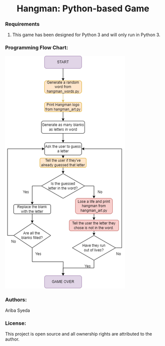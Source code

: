 <div align="center"> <h1 align="center"> Hangman: Python-based Game </h1> </div>

### Requirements
1.	This game has been designed for Python 3 and will only run in Python 3.

### Programming Flow Chart:
![flow chart](https://github.com/aribasyeda/hangman/blob/main/hangman_flow_chart_programming.png)

### Authors:
Ariba Syeda

### License:
This project is open source and all ownership rights are attributed to the author.



